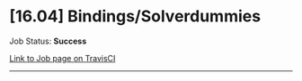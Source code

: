 # [16.04] Bindings/Solverdummies

Job Status: **Success**

[Link to Job page on TravisCI](https://travis-ci.org/precice/systemtests/jobs/641751205)

---
